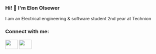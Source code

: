 ### Hi! 👋 I'm Elon Olsewer

I am an Electrical engineering & software student 2nd year at Technion 

  <h3 align="left">Connect with me:</h3>
<p align="left">
<a href="https://www.linkedin.com/in/elon-olsewer/" target="blank"><img align="center" src="https://cdn.jsdelivr.net/npm/simple-icons@3.0.1/icons/linkedin.svg" alt="" height="30" width="40" /></a>
<a href="(malito:elon.olsewer@campus.technion.ac.il)" target="blank"><img align="center" src="https://cdn.jsdelivr.net/npm/simple-icons@3.0.1/icons/mail.svg" alt="" height="30" width="40" /></a>
